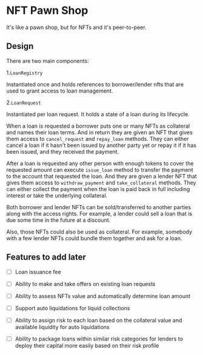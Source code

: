 # NFT Pawn Shop

It's like a pawn shop, but for NFTs and it's peer-to-peer.

## Design

There are two main components:
 
1.`LoanRegistry`

Instantiated once and holds references to borrower/lender nfts that are used to grant access to loan management. 

2.`LoanRequest`

Instantiated per loan request. It holds a state of a loan during its lifecycle. 

When a loan is requested a borrower puts one or many NFTs as collateral and names their loan terms. And in return they are given an NFT that gives them access to `cancel_request` and `repay_loan` methods. They can either cancel a loan if it hasn't been issued by another party yet or repay it if it has been issued, and they received the payment.

After a loan is requested any other person with enough tokens to cover the requested amount can execute `issue_loan` method to transfer the payment to the account that requested the loan. And they are given a lender NFT that gives them access to `withdraw_payment` and `take_collateral` methods. They can either collect the payment when the loan is paid back in full including interest or take the underlying collateral. 

Both borrower and lender NFTs can be sold/transferred to another parties along with the access rights. For example, a lender could sell a loan that is due some time in the future at a discount.

Also, those NFTs could also be used as collateral. For example, somebody with a few lender NFTs could bundle them together and ask for a loan.

## Features to add later

- [ ] Loan issuance fee
- [ ] Ability to make and take offers on existing loan requests
- [ ] Ability to assess NFTs value and automatically determine loan amount
- [ ] Support auto liquidations for liquid collections
- [ ] Ability to assign risk to each loan based on the collateral value and available liquidity for auto liquidations
- [ ] Ability to package loans within similar risk categories for lenders to deploy their capital more easily based on their risk profile

